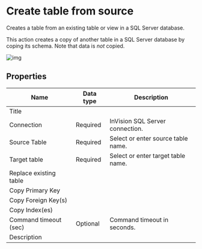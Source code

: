 # Create table from source

Creates a table from an existing table or view in a SQL Server database.

This action creates a copy of another table in a SQL Server database by coping its schema. Note that data is _not_ copied.

![img](https://profitbasedocs.blob.core.windows.net/flowimages/create-table-from-source.png)


## Properties

| Name         | Data type       | Description                                       |
|--------------|-----------------|---------------------------------------------------|
| Title           |           |                        |
| Connection         | Required   | InVision SQL Server connection. |
|Source Table | Required      | Select or enter source table name. |
| Target table | Required  | Select or enter target table name.  |
| Replace existing table   |           |                  |
| Copy Primary Key   |           |                  |
|  Copy Foreign Key(s)     |           |                  |
|    Copy Index(es)     |           |                  |
|Command timeout (sec) | Optional | Command timeout in seconds.|
|   Description   |           |                  |
